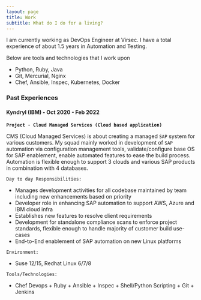 ```yaml
---
layout: page
title: Work
subtitle: What do I do for a living?
---
```


I am currently working as DevOps Engineer at Virsec. I have a total experience of about 1.5 years in Automation and Testing. 

Below are tools and technologies that I work upon

- Python, Ruby, Java
- Git, Mercurial, Nginx
- Chef, Ansible, Inspec, Kubernetes, Docker


### Past Experiences

#### Kyndryl (IBM) - Oct 2020 - Feb 2022

**`Project - Cloud Managed Services (Cloud based application)`**

CMS (Cloud Managed Services) is about creating a managed `SAP` system for various customers. My squad mainly worked in development of `SAP` automation via configuration management tools, validate/configure base OS for SAP enablement, enable automated features to ease the build process. Automation is flexible enough to support 3 clouds and various SAP products in combination with 4 databases.
     
`Day to day Responsibilities:`
- Manages development activities for all codebase maintained by team including new enhancements based on priority
- Developer role in enhancing SAP automation to support AWS, Azure and IBM cloud infra
- Establishes new features to resolve client requirements
- Development for standalone compliance scans to enforce project standards, flexible enough to handle majority of customer build use-cases
- End-to-End enablement of SAP automation on new Linux platforms

`Environment:`
- Suse 12/15, Redhat Linux 6/7/8

`Tools/Technologies:`
- Chef Devops + Ruby + Ansible + Inspec + Shell/Python Scripting + Git + Jenkins 
